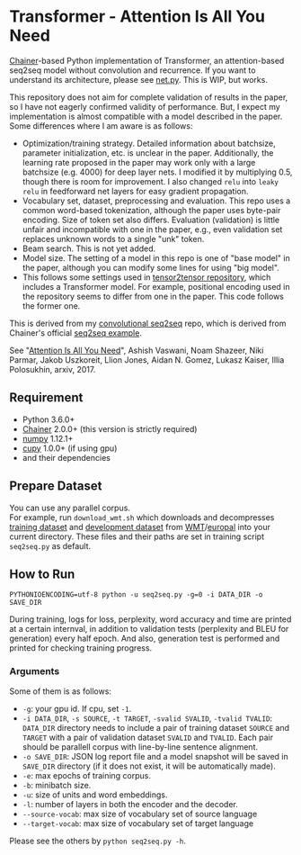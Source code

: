 # Transformer - Attention Is All You Need
[Chainer](https://github.com/chainer/chainer/)-based Python implementation of Transformer, an attention-based seq2seq model without convolution and recurrence. If you want to understand its architecture, please see [net.py](https://github.com/soskek/attention_is_all_you_need/blob/master/net.py).
This is WIP, but works.

This repository does not aim for complete validation of results in the paper, so I have not eagerly confirmed validity of performance. But, I expect my implementation is almost compatible with a model described in the paper. Some differences where I am aware is as follows:  
- Optimization/training strategy. Detailed information about batchsize, parameter initialization, etc. is unclear in the paper. Additionally, the learning rate proposed in the paper may work only with a large batchsize (e.g. 4000) for deep layer nets. I modified it by multiplying 0.5, though there is room for improvement. I also changed `relu` into `leaky relu` in feedforward net layers for easy gradient propagation.
- Vocabulary set, dataset, preprocessing and evaluation. This repo uses a common word-based tokenization, although the paper uses byte-pair encoding. Size of token set also differs. Evaluation (validation) is little unfair and incompatible with one in the paper, e.g., even validation set replaces unknown words to a single "unk" token.
- Beam search. This is not yet added.
- Model size. The setting of a model in this repo is one of "base model" in the paper, although you can modify some lines for using "big model".
- This follows some settings used in [tensor2tensor repository](https://github.com/tensorflow/tensor2tensor/tree/master/tensor2tensor/models), which includes a Transformer model. For example, positional encoding used in the repository seems to differ from one in the paper. This code follows the former one.

This is derived from my [convolutional seq2seq](https://github.com/soskek/convolutional_seq2seq) repo, which is derived from Chainer's official [seq2seq example](https://github.com/chainer/chainer/tree/seq2seq-europal/examples/seq2seq).

See "[Attention Is All You Need](https://arxiv.org/abs/1706.03762)", Ashish Vaswani, Noam Shazeer, Niki Parmar, Jakob Uszkoreit, Llion Jones, Aidan N. Gomez, Lukasz Kaiser, Illia Polosukhin, arxiv, 2017.

## Requirement

- Python 3.6.0+
- [Chainer](https://github.com/chainer/chainer/) 2.0.0+ (this version is strictly required)
- [numpy](https://github.com/numpy/numpy) 1.12.1+
- [cupy](https://github.com/cupy/cupy) 1.0.0+ (if using gpu)
- and their dependencies

## Prepare Dataset
You can use any parallel corpus.  
For example, run `download_wmt.sh` which downloads and decompresses [training dataset](http://www.statmt.org/europarl/v7/fr-en.tgz) and [development dataset](http://www.statmt.org/wmt15/dev-v2.tgz) from [WMT](http://www.statmt.org/wmt15/translation-task.html#download)/[europal](http://www.statmt.org/europarl/) into your current directory. These files and their paths are set in training script `seq2seq.py` as default.

## How to Run
```
PYTHONIOENCODING=utf-8 python -u seq2seq.py -g=0 -i DATA_DIR -o SAVE_DIR
```

During training, logs for loss, perplexity, word accuracy and time are printed at a certain internval, in addition to validation tests (perplexity and BLEU for generation) every half epoch. And also, generation test is performed and printed for checking training progress.

### Arguments

Some of them is as follows:
- `-g`: your gpu id. If cpu, set `-1`.
- `-i DATA_DIR`, `-s SOURCE`, `-t TARGET`, `-svalid SVALID`, `-tvalid TVALID`:  
  `DATA_DIR` directory needs to include a pair of training dataset `SOURCE` and `TARGET` with a pair of validation dataset `SVALID` and `TVALID`. Each pair should be parallell corpus with line-by-line sentence alignment.
- `-o SAVE_DIR`: JSON log report file and a model snapshot will be saved in `SAVE_DIR` directory (if it does not exist, it will be automatically made).
- `-e`: max epochs of training corpus.
- `-b`: minibatch size.
- `-u`: size of units and word embeddings.
- `-l`: number of layers in both the encoder and the decoder.
- `--source-vocab`: max size of vocabulary set of source language
- `--target-vocab`: max size of vocabulary set of target language

Please see the others by `python seq2seq.py -h`.
